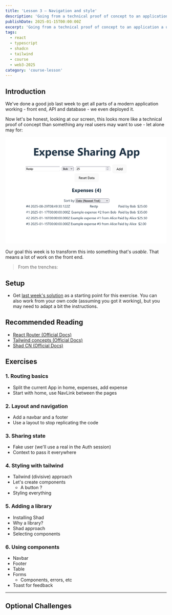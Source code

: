 ```yaml
---
title: 'Lesson 3 – Navigation and style'
description: 'Going from a technical proof of concept to an application a user may want to use'
publishDate: 2025-01-15T00:00:00Z
excerpt: 'Going from a technical proof of concept to an application a user may want to use.'
tags:
  - react
  - typescript
  - shadcn
  - tailwind
  - course
  - web3-2025
category: 'course-lesson'
---
```


## Introduction

We've done a good job last week to get all parts of a modern application working - front end, API and database - we even deployed it.

Now let's be honest, looking at our screen, this looks more like a technical proof of concept than something any real users may want to use - let alone may for:

![Basic App](../../../assets/images/basic-app.png)

Our goal this week is to transform this into something that's *usable*. That means a lot of work on the front end.

> From the trenches: 

## Setup

- Get [last week's solution](https://github.com/e-vinci/web3-2025/tree/main/exercises/lesson-2-deploy-and-persistence) as a starting point for this exercise. You can also work from your own code (assuming you got it working), but you may need to adapt a bit the instructions.

## Recommended Reading

- [React Router (Official Docs)](https://reactrouter.com/)
- [Tailwind concepts (Official Docs)](https://tailwindcss.com/docs/styling-with-utility-classes)
- [Shad CN (Official Docs)](https://ui.shadcn.com/)

## Exercises

### 1. Routing basics

- Split the current App in home, expenses, add expense
- Start with home, use NavLink between the pages

### 2. Layout and navigation

- Add a navbar and a footer
- Use a layout to stop replicating the code

### 3. Sharing state

- Fake user (we'll use a real in the Auth session)
- Context to pass it everywhere

### 4. Styling with tailwind

- Tailwind (divisive) approach
- Let's create components
  - A button ?
- Styling everything

### 5. Adding a library

- Installing Shad
- Why a library?
- Shad approach
- Selecting components

### 6. Using components

- Navbar
- Footer
- Table
- Forms
  - Components, errors, etc
- Toast for feedback

---

## Optional Challenges